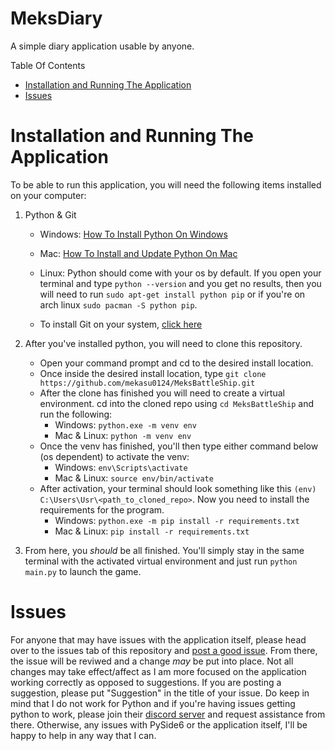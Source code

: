 # MeksDiary
 A simple diary application usable by anyone.

 Table Of Contents

- [Installation and Running The Application](#installation-and-running-the-application)
- [Issues](#issues)

# Installation and Running The Application

To be able to run this application, you will need the following items installed on your computer:

1) Python & Git
    - Windows: [How To Install Python On Windows](https://learn.microsoft.com/en-us/windows/python/beginners)
    - Mac: [How To Install and Update Python On Mac](https://www.dataquest.io/blog/installing-python-on-mac/#installing-python-mac:~:text=script%20on%20Mac-,Installing%20and%20Updating%20Python%20on%20Mac,-I%20have%20two)
    - Linux: Python should come with your os by default. If you open your terminal and type `python --version` and you get no results, then you will need to run `sudo apt-get install python pip` or if you're on arch linux `sudo pacman -S python pip`.

    - To install Git on your system, [click here](https://git-scm.com/book/en/v2/Getting-Started-Installing-Git)

2) After you've installed python, you will need to clone this repository.
    - Open your command prompt and cd to the desired install location.
    - Once inside the desired install location, type `git clone https://github.com/mekasu0124/MeksBattleShip.git`
    - After the clone has finished you will need to create a virtual environment. cd into the cloned repo using `cd MeksBattleShip` and run the following:
        - Windows: `python.exe -m venv env`
        - Mac & Linux: `python -m venv env`
    - Once the venv has finished, you'll then type either command below (os dependent) to activate the venv:
        - Windows: `env\Scripts\activate`
        - Mac & Linux: `source env/bin/activate`
    - After activation, your terminal should look something like this `(env) C:\Users\Usr\<path_to_cloned_repo>`. Now you need to install the requirements for the program.
        - Windows: `python.exe -m pip install -r requirements.txt`
        - Mac & Linux: `pip install -r requirements.txt`

3) From here, you *should* be all finished. You'll simply stay in the same terminal with the activated virtual environment and just run `python main.py` to launch the game. 

# Issues

For anyone that may have issues with the application itself, please head over to the issues tab of this repository and [post a good issue](https://github.com/codeforamerica/howto/blob/master/Good-GitHub-Issues.md). From there, the issue will be reviwed and a change *may* be put into place. Not all changes may take effect/affect as I am more focused on the application working correctly as opposed to suggestions. If you are posting a suggestion, please put "Suggestion" in the title of your issue. Do keep in mind that I do not work for Python and if you're having issues getting python to work, please join their [discord server](https://www.pythondiscord.com/) and request assistance from there. Otherwise, any issues with PySide6 or the application itself, I'll be happy to help in any way that I can.